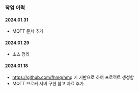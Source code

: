 ### 작업 이력

#### 2024.01.31
- MQTT 문서 추가

#### 2024.01.29
- 소스 정리

#### 2024.01.18
- https://github.com/fhmq/hmq 기 기반으로 하여 프로젝트 생성함
- MQTT 브로커 서버 구현 참고 자료 추가
